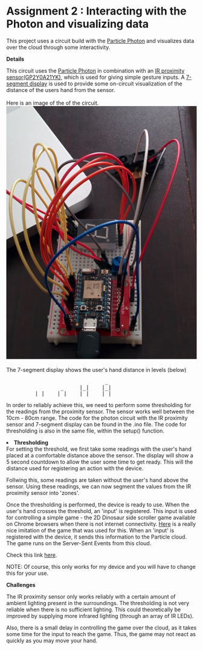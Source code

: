 # Assignment 2 : Interacting with the Photon and visualizing data

This project uses a circuit build with the <a href="https://www.particle.io/">Particle Photon</a> and visualizes data over the cloud through some interactivity.

<b>Details</b>
<p>This circuit uses the <a href="https://www.particle.io/">Particle Photon</a> in combination with an <a href="https://www.sparkfun.com/products/242">IR proximity sensor(GP2Y0A21YK)</a>, which is used for giving simple gesture inputs. A <a href="https://www.sparkfun.com/products/8546">7-segment display</a> is used to provide some on-circuit visualization of the distance of the users hand from the sensor. 
<br><br>
Here is an image of the of the circuit.
<br>
<img src="https://raw.githubusercontent.com/DhananjaiH/HCIN720-Fall15/master/Assignment%202/Cloud/IMG_20150928_122728.jpg"></img>
<br><br>
The 7-segment display shows the user's hand distance in levels (below)</p>
<pre>
                               _
                 _     |_|    |_|
    _    |_|    |_|    |_|    |_|
</pre>

In order to reliably achieve this, we need to perform some thresholding for the readings from the proximity sensor. The sensor works well between the 10cm - 80cm range. The code for the photon circuit with the IR proximity sensor and 7-segment display can be found in the .ino file. The code for thresholding is also in the same file, within the setup() function.

<li><b>Thresholding</b></li>
For setting the threshold, we first take some readings with the user's hand placed at a comfortable distance above the sensor. The display will show a 5 second countdown to allow the user some time to get ready. This will the distance used for registering an action with the device.

Follwing this, some readings are taken without the user's hand above the sensor. Using these readings, we can now segment the values from the IR proximity sensor into 'zones'.

Once the thresholding is performed, the device is ready to use. When the user's hand crosses the threshold, an 'input' is registered. This input is used for controlling a simple game - the 2D Dinosaur side scroller game available on Chrome browsers when there is not internet connectivity. <a href="https://github.com/CloudCannon/Dinosaur-Chrome-Game">Here</a> is a really nice imitation of the game that was used for this. When an 'input' is registered with the device, it sends this information to the Particle cloud. The game runs on the Server-Sent Events from this cloud.

Check this link <a href="http://rawgit.com/DhananjaiH/HCIN720-Fall15/master/Assignment%202/Cloud/index.html">here</a>. 

NOTE: Of course, this only works for my device and you will have to change this for your use.

<b>Challenges</b>
<p>The IR proximity sensor only works reliably with a certain amount of ambient lighting present in the surroundings. The thresholding is not very reliable when there is no sufficient lighting. This could theoretically be improved by supplying more infrared lighting (through an array of IR LEDs).

Also, there is a small delay in controlling the game over the cloud, as it takes some time for the input to reach the game. Thus, the game may not react as quickly as you may move your hand.</p>